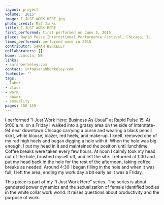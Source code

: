 ```yaml
---
layout: project
volume: '2015'
image: I_JUST_WORK_HERE.jpg
photo_credit: Mat Jinks
title: I JUST WORK HERE
first_performed: first performed on June 5, 2015
place: Rapid Pulse International Performance Festival, Chicago, IL
times_performed: performed once in 2015
contributor: SARAH BERKELEY
collaborators: []
home: Lincoln, NE
links:
- sarahberkeley.com
contact: info@sarahberkeley.com
footnote: ''
tags:
- labor
- class
- work
- power
- sexuality
pages: 158-159
---
```


I performed “I Just Work Here: Business As Usual” at Rapid Pulse 15. At 9:00 a.m. on a Friday I walked into a grassy area on the side of Interstate-94 near downtown Chicago carrying a purse and wearing a black pencil skirt, white blouse, blazer, red heels, and make-up. I knelt, removed one of my red high heels and began digging a hole with it. When the hole was big enough, I put my head in it and maintained the position until lunchtime. Coffee breaks were taken every few hours. At noon I calmly took my head out of the hole, brushed myself off, and left the site. I returned at 1:00 and put my head back in the hole for the rest of the afternoon, taking coffee breaks as needed. Around 4:30 I began filling in the hole and when it was full, I left the area, ending my work day a bit early as it was a Friday.

This piece is part of my “I Just Work Here” series. The series is about gendered power dynamics and the sexualization of female identified bodies in the white collar work world. It raises questions about productivity and the purpose of work.
